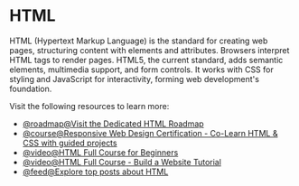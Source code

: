 # HTML

HTML (Hypertext Markup Language) is the standard for creating web pages, structuring content with elements and attributes. Browsers interpret HTML tags to render pages. HTML5, the current standard, adds semantic elements, multimedia support, and form controls. It works with CSS for styling and JavaScript for interactivity, forming web development's foundation.

Visit the following resources to learn more:

- [@roadmap@Visit the Dedicated HTML Roadmap](https://roadmap.sh/html)
- [@course@Responsive Web Design Certification - Co-Learn HTML & CSS with guided projects](https://www.freecodecamp.org/learn/2022/responsive-web-design/)
- [@video@HTML Full Course for Beginners](https://youtu.be/mJgBOIoGihA)
- [@video@HTML Full Course - Build a Website Tutorial](https://www.youtube.com/watch?v=pQN-pnXPaVg)
- [@feed@Explore top posts about HTML](https://app.daily.dev/tags/html?ref=roadmapsh)